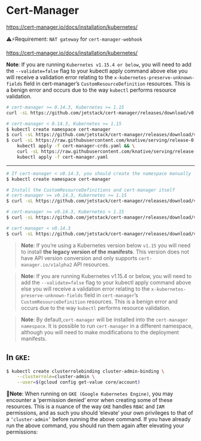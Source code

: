 # Cert-Manager

<https://cert-manager.io/docs/installation/kubernetes/>



:warning::zap:Requirement: `NAT gateway` for `cert-manager-webhook`

<https://cert-manager.io/docs/installation/kubernetes/>

**Note**: If you are running `Kubernetes v1.15.4 or below`, you will need to add the `--validate=false` flag to your kubectl apply command above else you will receive a validation error relating to the `x-kubernetes-preserve-unknown-fields` field in cert-manager’s `CustomResourceDefinition` resources. This is a benign error and occurs due to the way `kubectl` performs resource validation.

```bash
# cert-manager >= 0.14.3, Kubernetes >= 1.15
curl -sL https://github.com/jetstack/cert-manager/releases/download/v0.14.3/cert-manager.yaml -O && kubectl apply --validate=false -f cert-manager.yaml

# cert-manager < 0.14.3, Kubernetes >= 1.15    
$ kubectl create namespace cert-manager
$ curl -sL https://github.com/jetstack/cert-manager/releases/download/v0.12.0/cert-manager.yaml -O && kubectl apply --validate=false -f cert-manager.yaml
$ curl -sL https://raw.githubusercontent.com/knative/serving/release-0.12/third_party/cert-manager-0.12.0/cert-manager-crds.yaml -O && \
    kubectl apply -f cert-manager-crds.yaml && \
    curl -sL https://raw.githubusercontent.com/knative/serving/release-0.12/third_party/cert-manager-0.12.0/cert-manager.yaml -O && \
    kubectl apply -f cert-manager.yaml
```


---
```bash
# If cert-manager < v0.14.3, you should create the namespace manually
$ kubectl create namespace cert-manager

# Install the CustomResourceDefinitions and cert-manager itself
# cert-manager >= v0.14.3, Kubernetes >= 1.15
$ curl -sL https://github.com/jetstack/cert-manager/releases/download/v0.14.3/cert-manager.yaml -O && kubectl apply --validate=false -f cert-manager.yaml

# cert-manager >= v0.14.3, Kubernetes < 1.15
$ curl -sL https://github.com/jetstack/cert-manager/releases/download/v0.14.3/cert-manager-legacy.yaml -O && kubectl apply --validate=false -f cert-manager-legacy.yaml

# cert-manager < v0.14.3
$ curl -sL https://github.com/jetstack/cert-manager/releases/download/v0.13.1/cert-manager.yaml -O && kubectl apply --validate=false -f cert-manager.yaml
```

> **Note**: If you’re using a Kubernetes version below `v1.15` you will need to install **the legacy version of the manifests**. This version does not have API version conversion and only supports `cert-manager.io/v1alpha2` API resources.

> **Note**: If you are running Kubernetes v1.15.4 or below, you will need to add the `--validate=false` flag to your kubectl apply command above else you will receive a validation error relating to the `x-kubernetes-preserve-unknown-fields` field in `cert-manager`’s `CustomResourceDefinition` resources. This is a benign error and occurs due to the way `kubectl` performs resource validation.

> **Note**: By default,`cert-manager` will be installed into the `cert-manager namespace`. It is possible to run `cert-manager` in a different namespace, although you will need to make modifications to the deployment manifests.

## In `GKE`:

```sh
$ kubectl create clusterrolebinding cluster-admin-binding \
    --clusterrole=cluster-admin \
    --user=$(gcloud config get-value core/account)
```

:bell:**Note**: When running on `GKE (Google Kubernetes Engine)`, you may encounter a ‘permission denied’ error when creating some of these resources. This is a nuance of the way `GKE` handles `RBAC` and `IAM` permissions, and as such you should ‘elevate’ your own privileges to that of a `‘cluster-admin’` before running the above command. If you have already run the above command, you should run them again after elevating your permissions:
